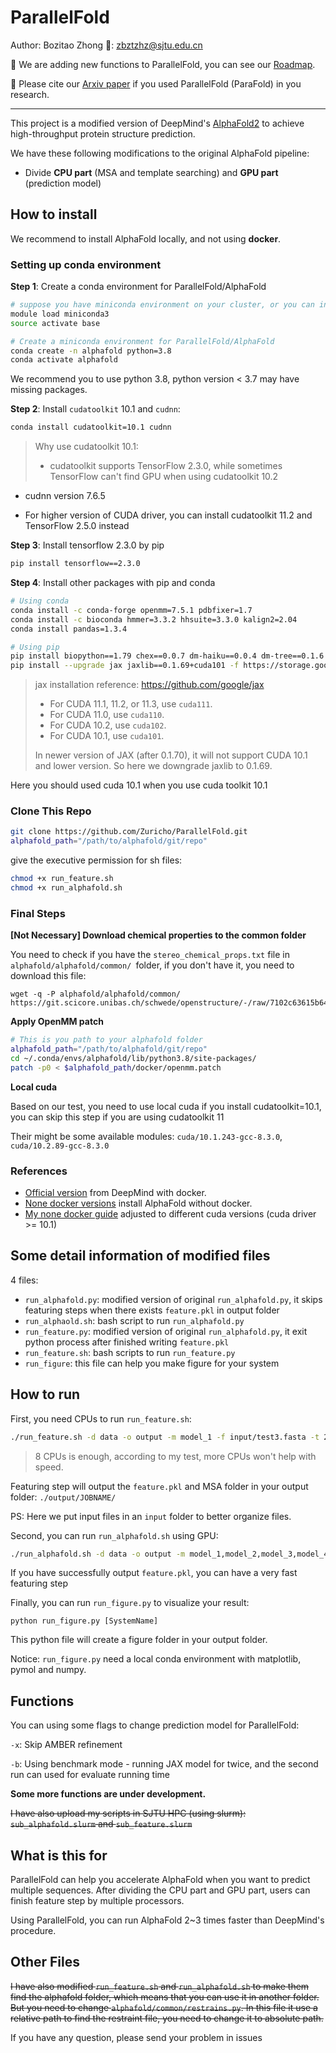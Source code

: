 # ParallelFold

Author: Bozitao Zhong :postbox:: zbztzhz@sjtu.edu.cn

:station: We are adding new functions to ParallelFold, you can see our [Roadmap](https://trello.com/b/sAqBIxBC/parallelfold).

:bookmark_tabs: Please cite our [Arxiv paper](https://arxiv.org/abs/2111.06340) if you used ParallelFold (ParaFold) in you research.

---





This project is a modified version of DeepMind's [AlphaFold2](https://github.com/deepmind/alphafold) to achieve high-throughput protein structure prediction. 

We have these following modifications to the original AlphaFold pipeline:

- Divide **CPU part** (MSA and template searching) and **GPU part** (prediction model)



## How to install 

We recommend to install AlphaFold locally, and not using **docker**.



### Setting up conda environment

**Step 1**: Create a conda environment for ParallelFold/AlphaFold

```bash
# suppose you have miniconda environment on your cluster, or you can install another miniconda or anaconda
module load miniconda3
source activate base

# Create a miniconda environment for ParallelFold/AlphaFold
conda create -n alphafold python=3.8
conda activate alphafold
```

We recommend you to use python 3.8, python version < 3.7 may have missing packages.



**Step 2**: Install `cudatoolkit` 10.1 and `cudnn`:

```bash
conda install cudatoolkit=10.1 cudnn
```

> Why use cudatoolkit 10.1:
>
> - cudatoolkit supports TensorFlow 2.3.0, while sometimes TensorFlow can't find GPU when using cudatoolkit 10.2

- cudnn version 7.6.5

- For higher version of CUDA driver, you can install cudatoolkit 11.2 and TensorFlow 2.5.0 instead



**Step 3**: Install tensorflow 2.3.0 by pip

```bash
pip install tensorflow==2.3.0
```



**Step 4**: Install other packages with pip and conda

```bash
# Using conda
conda install -c conda-forge openmm=7.5.1 pdbfixer=1.7
conda install -c bioconda hmmer=3.3.2 hhsuite=3.3.0 kalign2=2.04
conda install pandas=1.3.4

# Using pip
pip install biopython==1.79 chex==0.0.7 dm-haiku==0.0.4 dm-tree==0.1.6 immutabledict==2.0.0 jax==0.2.14 ml-collections==0.1.0
pip install --upgrade jax jaxlib==0.1.69+cuda101 -f https://storage.googleapis.com/jax-releases/jax_releases.html
```

>  jax installation reference: https://github.com/google/jax
>
>  - For CUDA 11.1, 11.2, or 11.3, use `cuda111`.
>  - For CUDA 11.0, use `cuda110`.
>  - For CUDA 10.2, use `cuda102`.
>  - For CUDA 10.1, use `cuda101`.
>
>  In newer version of JAX (after 0.1.70), it will not support CUDA 10.1 and lower version. So here we downgrade jaxlib to 0.1.69.

Here you should used cuda 10.1 when you use cuda toolkit 10.1



### Clone This Repo

```bash
git clone https://github.com/Zuricho/ParallelFold.git
alphafold_path="/path/to/alphafold/git/repo"
```

give the executive permission for sh files:

```bash
chmod +x run_feature.sh
chmod +x run_alphafold.sh
```



### Final Steps

**[Not Necessary] Download chemical properties to the common folder**

You need to check if you have the `stereo_chemical_props.txt` file in `alphafold/alphafold/common/ `folder, if you don't have it, you need to download this file:

```
wget -q -P alphafold/alphafold/common/ https://git.scicore.unibas.ch/schwede/openstructure/-/raw/7102c63615b64735c4941278d92b554ec94415f8/modules/mol/alg/src/stereo_chemical_props.txt
```

**Apply OpenMM patch**

```bash
# This is you path to your alphafold folder
alphafold_path="/path/to/alphafold/git/repo"
cd ~/.conda/envs/alphafold/lib/python3.8/site-packages/
patch -p0 < $alphafold_path/docker/openmm.patch
```

**Local cuda**

Based on our test, you need to use local cuda if you install cudatoolkit=10.1, you can skip this step if you are using cudatoolkit 11

Their might be some available modules: `cuda/10.1.243-gcc-8.3.0`, `cuda/10.2.89-gcc-8.3.0`



### References

- [Official version](https://github.com/deepmind/alphafold) from DeepMind with docker. 
- [None docker versions](https://github.com/kalininalab/alphafold_non_docker) install AlphaFold without docker. 
- [My none docker guide](https://github.com/Zuricho/AlphaFold_local) adjusted to different cuda versions (cuda driver >= 10.1) 



## Some detail information of modified files

4 files:

- `run_alphafold.py`: modified version of original `run_alphafold.py`, it skips featuring steps when there exists `feature.pkl` in output folder
- `run_alphaold.sh`: bash script to run `run_alphafold.py`
- `run_feature.py`: modified version of original `run_alphafold.py`, it exit python process after finished writing `feature.pkl`
- `run_feature.sh`: bash scripts to run `run_feature.py`
- `run_figure`: this file can help you make figure for your system



## How to run

First, you need CPUs to run `run_feature.sh`:

```bash
./run_feature.sh -d data -o output -m model_1 -f input/test3.fasta -t 2021-07-27
```

>  8 CPUs is enough, according to my test, more CPUs won't help with speed.

Featuring step will output the `feature.pkl`  and MSA folder in your output folder: `./output/JOBNAME/`

PS: Here we put input files in an `input` folder to better organize files.



Second, you can run `run_alphafold.sh` using GPU:

```bash
./run_alphafold.sh -d data -o output -m model_1,model_2,model_3,model_4,model_5 -f input/test.fasta -t 2021-07-27
```

If you have successfully output `feature.pkl`, you can have a very fast featuring step



Finally, you can run `run_figure.py` to visualize your result:

```
python run_figure.py [SystemName]
```

This python file will create a figure folder in your output folder.

Notice: `run_figure.py` need a local conda environment with matplotlib, pymol and numpy.



## Functions

You can using some flags to change prediction model for ParallelFold:

`-x`: Skip AMBER refinement

`-b`: Using benchmark mode - running JAX model for twice, and the second run can used for evaluate running time

**Some more functions are under development.**



~~I have also upload my scripts in SJTU HPC (using slurm): `sub_alphafold.slurm` and `sub_feature.slurm`~~



## What is this for

ParallelFold can help you accelerate AlphaFold when you want to predict multiple sequences. After dividing the CPU part and GPU part, users can finish feature step by multiple processors.

Using ParallelFold, you can run AlphaFold 2~3 times faster than DeepMind's procedure. 



## Other Files

~~I have also modified `run_feature.sh` and `run_alphafold.sh` to make them find the alphafold folder, which means that you can use it in another folder. But you need to change `alphafold/common/restrains.py`. In this file it use a relative path to find the restraint file, you need to change it to absolute path.~~



If you have any question, please send your problem in issues







